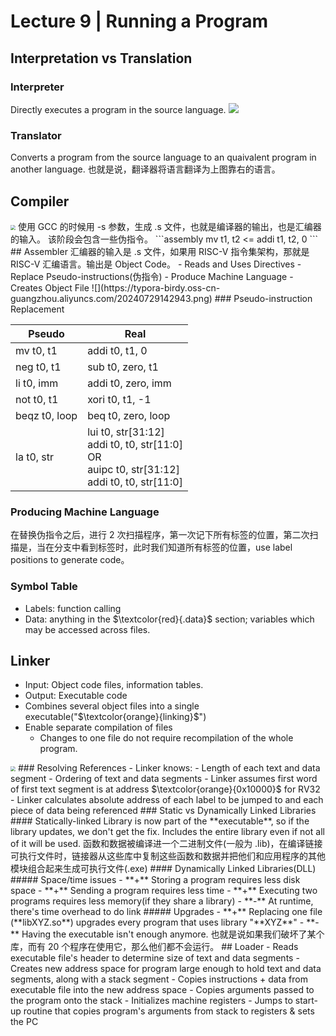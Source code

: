 # Lecture 9 | Running a Program
## Interpretation vs Translation
### Interpreter
Directly executes a program in the source language.
![](https://typora-birdy.oss-cn-guangzhou.aliyuncs.com/20240729132516.png)
### Translator
Converts a program from the source language to an quaivalent program in another language.
也就是说，翻译器将语言翻译为上图靠右的语言。
## Compiler
<img src="https://typora-birdy.oss-cn-guangzhou.aliyuncs.com/20240729134847.png" style="zoom: 50%">
使用 GCC 的时候用 -s 参数，生成 .s 文件，也就是编译器的输出，也是汇编器的输入。
该阶段会包含一些伪指令。
```assembly
mv   t1, t2  <=  addi   t1, t2, 0
```
## Assembler
汇编器的输入是 .s 文件，如果用 RISC-V 指令集架构，那就是 RISC-V 汇编语言。输出是 Object Code。
- Reads and Uses Directives
- Replace Pseudo-instructions(伪指令)
- Produce Machine Language
- Creates Object File
![](https://typora-birdy.oss-cn-guangzhou.aliyuncs.com/20240729142943.png)
### Pseudo-instruction Replacement

| Pseudo           | Real                                                                                                                   |
| ---------------- | ---------------------------------------------------------------------------------------------------------------------- |
| mv    t0, t1     | addi   t0, t1, 0                                                                                                       |
| neg   t0, t1     | sub    t0, zero, t1                                                                                                    |
| li       t0, imm | addi   t0, zero, imm                                                                                                   |
| not    t0, t1    | xori    t0, t1, -1                                                                                                     |
| beqz  t0, loop   | beq    t0, zero, loop                                                                                                  |
| la      t0, str  | lui      t0, str\[31:12]<br>addi    t0, t0, str\[11:0]<br>OR<br>auipc   t0, str\[31:12]<br>addi     t0, t0, str\[11:0] |
### Producing Machine Language
在替换伪指令之后，进行 2 次扫描程序，第一次记下所有标签的位置，第二次扫描是，当在分支中看到标签时，此时我们知道所有标签的位置，use label positions to generate code。
### Symbol Table
- Labels: function calling
- Data: anything in the $\textcolor{red}{.data}$ section; variables which may be accessed across files.
## Linker
- Input: Object code files, information tables.
- Output: Executable code
- Combines several object files into a single executable("$\textcolor{orange}{linking}$")
- Enable separate compilation of files
	- Changes to one file do not require recompilation of the whole program.
<img src="https://typora-birdy.oss-cn-guangzhou.aliyuncs.com/20240729154254.png" style="zoom:50%">
### Resolving References
- Linker knows:
	- Length of each text and data segment
	- Ordering of text and data segments
- Linker assumes first word of first text segment is at address $\textcolor{orange}{0x10000}$ for RV32
- Linker calculates absolute address of each label to be jumped to and each piece of data being referenced
### Static vs Dynamically Linked Libraries
#### Statically-linked 
Library is now part of the **executable**, so if the library updates, we don't get the fix. Includes the entire library even if not all of it will be used. 
函数和数据被编译进一个二进制文件(一般为 .lib)，在编译链接可执行文件时，链接器从这些库中复制这些函数和数据并把他们和应用程序的其他模块组合起来生成可执行文件(.exe)
#### Dynamically Linked Libraries(DLL)
##### Space/time issues
- **+** Storing a program requires less disk space
- **+** Sending a program requires less time
- **+** Executing two programs requires less memory(if they share a library)
- **-** At runtime, there's time overhead to do link
##### Upgrades
- **+** Replacing one file (**libXYZ.so**) upgrades every program that uses library "**XYZ**"
- **-** Having the executable isn't enough anymore. 也就是说如果我们破坏了某个库，而有 20 个程序在使用它，那么他们都不会运行。
## Loader
- Reads executable file's header to determine size of text and data segments 
- Creates new address space for program large enough to hold text and data segments, along with a stack segment
- Copies instructions + data from executable file into the new address space
- Copies arguments passed to the program onto the stack 
- Initializes machine registers
- Jumps to start-up routine that copies program's arguments from stack to registers & sets the PC
